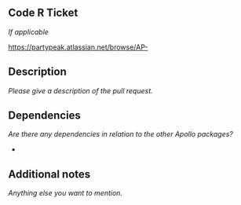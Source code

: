 ## Code R Ticket
_If applicable_

<https://partypeak.atlassian.net/browse/AP->

## Description
_Please give a description of the pull request._

## Dependencies
_Are there any dependencies in relation to the other Apollo packages?_

*

## Additional notes
_Anything else you want to mention._

